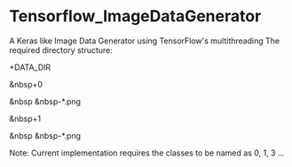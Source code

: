 # Tensorflow_ImageDataGenerator
A Keras like Image Data Generator using TensorFlow's multithreading
The required directory structure:


+DATA_DIR

&nbsp+0

&nbsp &nbsp-*.png 
   
&nbsp+1
 
&nbsp &nbsp-*.png
   
Note: Current implementation requires the classes to be named as 0, 1, 3 ...
